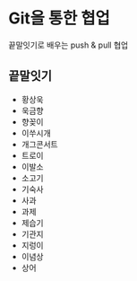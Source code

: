 # Git을 통한 협업
끝말잇기로 배우는 push & pull 협업

## 끝말잇기
- 황상욱
- 욱금향
- 향꽂이
- 이쑤시개 
- 개그콘서트
- 트로이
- 이발소
- 소고기
- 기숙사
- 사과
- 과제
- 제습기
- 기관지
- 지렁이
- 이념상
- 상어
